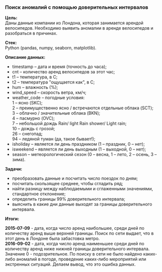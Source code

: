 ### Поиск аномалий с помощью доверительных интервалов

**Цель:**  
Даны данные компании из Лондона, которая занимается арендой велосипедов. Необходимо выявить аномалии в аренде велосипедов и разобраться в причинах.

**Стек:**  
Python (pandas, numpy, seaborn, matplotlib).

**Описание данных:**  
- timestamp – дата и время (точность до часа);  
- cnt – количество аренд велосипедов за этот час;  
- t1 – температура, в С;  
- t2 – температура "ощущается как", в С;   
- hum – влажность (%);  
- wind_speed – скорость ветра, км/ч;  
- weather_code – погодные условия:  
1 – ясно (SKC);  
2 – преимущественно ясно / встречаются отдельные облака (SCT);  
3 – облачно / значительные облака (BKN);  
4 – пасмурно (OVC);  
7 – небольшой дождь Rain/ light Rain shower/ Light rain;   
10 – дождь с грозой;  
26 – снегопад;   
94 – ледяной туман (да, такое бывает!);  
- isholiday – является ли день праздником (1 – праздник, 0 – нет);  
- isweekend –  является ли день выходным (1 – выходной, 0 – нет);  
- season – метеорологический сезон (0 – весна, 1 – лето, 2 – осень, 3 – зима).

**Задачи:**  
- преобразовать данные и посчитать число поездок по дням;  
- посчитать скользящее среднее, чтобы сгладить ряд;  
- найти разницу между наблюдаемыми и сглаженными значениями, стандартное отклонение;  
- определить границы 99% доверительного интервала;  
- выяснить в какие дни данные выходят за границы доверительного интервала.

**Итоги:**  

**2015-07-09** - дата, когда число аренд наибольшее, среди дней по количеству аренд выше верхней границы. Поиск по сети выдает, что в этот день в Лондоне была забастовка метро.  
**2016-09-02** - дата, когда число аренд наименьшее среди дней по количеству аренд ниже нижней границы доверительного интервала. Значение 0 - подозрительное. По поиску в сети не было найдено каких-либо аномалий в погоде, проведение каких-либо мероприятий или экстренных ситуаций. Делаем вывод, что это ошибка данных.
